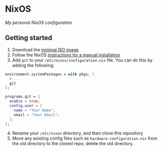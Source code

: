 # NixOS
_My personal NixOS configuration_

## Getting started
1. Download the [minimal ISO image](https://nixos.org/download/#nixos-iso)
2. Follow the NixOS [instructions for a manual installation](https://nixos.org/manual/nixos/stable/#sec-installation-manual)
3. Add `git` to your `/etc/nixos/configuration.nix` file. You can do this by adding the following:
```nix
environment.systemPackages = with pkgs; [
  # ...
  git
];

programs.git = {
  enable = true;
  config.user = {
    name = "Your Name";
    email = "Your Email";
  };
};
```
4. Rename your `/etc/nixos` directory, and then clone this repository
5. Move any existing config files such as `hardware-configuration.nix` from the old directory to the cloned repo; delete the old directory.
